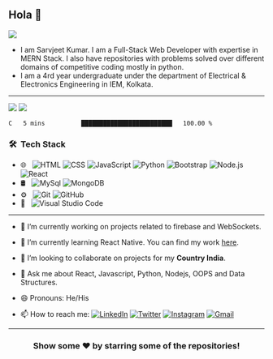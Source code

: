   

## Hola 👋 
<p align="left"> <img src="https://komarev.com/ghpvc/?username=SarvjeetGit&label=MyProfileViews&color=blue&style=plastic%22%20alt=%22SarvjeetGit" /> </p>

* I am Sarvjeet Kumar. I am a Full-Stack Web Developer with expertise in MERN Stack.  I also have repositories with problems solved over different domains of competitive coding mostly in python.
* I am a 4rd year undergraduate under the department of Electrical & Electronics Engineering in IEM, Kolkata.

***
 
 <img src="https://github-readme-stats.vercel.app/api?username=SarvjeetGit&&show_icons=true&title_color=ffffff&icon_color=bb2acf&text_color=daf7dc&bg_color=151515">
 <img src="https://github-readme-stats.vercel.app/api/top-langs/?username=SarvjeetGit&layout=compact&theme=dark">

<!--START_SECTION:waka-->

```text
C   5 mins          █████████████████████████   100.00 %
```

<!--END_SECTION:waka-->

<h3> 🛠 &nbsp;Tech Stack</h3>

- 🌐 &nbsp;
  ![HTML](https://img.shields.io/badge/-HTML-333333?style=flat&logo=HTML5)
  ![CSS](https://img.shields.io/badge/-CSS-333333?style=flat&logo=CSS3&logoColor=1572B6)
  ![JavaScript](https://img.shields.io/badge/-JavaScript-333333?style=flat&logo=javascript)
  ![Python](https://img.shields.io/badge/-Python-333333?style=flat&logo=python)
  ![Bootstrap](https://img.shields.io/badge/-Bootstrap-333333?style=flat&logo=bootstrap&logoColor=563D7C)
  ![Node.js](https://img.shields.io/badge/-Node.js-333333?style=flat&logo=node.js)
  ![React](https://img.shields.io/badge/-React-333333?style=flat&logo=react)
- 🛢 &nbsp;
  ![MySql](https://img.shields.io/badge/-mysql-333333?style=flat&logo=mysql)
  ![MongoDB](https://img.shields.io/badge/-mongodb-333333?style=flat&logo=mongodb)
- ⚙️ &nbsp;
  ![Git](https://img.shields.io/badge/-Git-333333?style=flat&logo=git)
  ![GitHub](https://img.shields.io/badge/-GitHub-333333?style=flat&logo=github)
- 🔧 &nbsp;
  ![Visual Studio Code](https://img.shields.io/badge/-Visual%20Studio%20Code-333333?style=flat&logo=visual-studio-code&logoColor=007ACC)

***

-  🔭 I’m currently working on projects related to firebase and WebSockets.

-  🌱 I’m currently learning React Native. You can find my work [here](https://github.com/SarvjeetGit?tab=repositories).

-  👯 I’m looking to collaborate on projects for my **Country India**.

-  💬 Ask me about React, Javascript, Python, Nodejs, OOPS and Data Structures.

-  😄 Pronouns: He/His

<!-- -  ⚡ Fun fact: While you close your eyes, this fact is decrypted. 😂 -->

-  📫 How to reach me:
[![LinkedIn](https://img.shields.io/badge/-Sarvjeet_Kumar-2867B2?style=flat&logo=Linkedin&logoColor=white)](https://www.linkedin.com/in/sarvjeet-kumar-65470a184/)
[![Twitter](https://img.shields.io/badge/-__call__me__jeet-1da1f2?style=flat&logo=Twitter&logoColor=white)](https://twitter.com/_call_me_jeet)
[![Instagram](https://img.shields.io/badge/-__sarvjeet.kumar__-833ab4?style=flat&logo=Instagram&logoColor=white)](https://www.instagram.com/_sarvjeet.kumar_/)
[![Gmail](https://img.shields.io/badge/-Sarvjeet_Kumar-DB4437?style=flat&logo=Gmail&logoColor=white)](mailto:sarvjeetrocks@gmail.com)

***

<div align="center">

### Show some ❤️ by starring some of the repositories!

</div>
